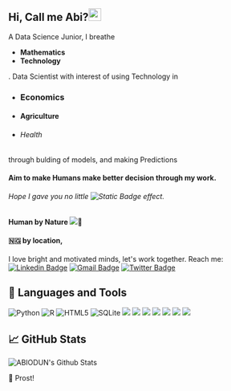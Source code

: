 <!--### Hi there 👋-->
## Hi, Call me <caps>Abi</caps>?<img src="https://raw.githubusercontent.com/iampavangandhi/iampavangandhi/master/gifs/Hi.gif" width="25px">


A Data Science Junior, I breathe <b><ul><li>Mathematics</li> <li>Technology</li></ul></b>. 
Data Scientist with interest of using Technology in <b><ul><li><h3>Economics</h3></li><li><h4>Agriculture</h4></li> <li> <h6>Health</h6></li></ul></b> through bulding of models, and making Predictions
#### Aim to make Humans make better decision through my work.
###### Hope I gave you no little ![Static Badge](https://img.shields.io/badge/wow-effect?link=%3Cdiv%20style%3D%22width%3A100%25%3Bheight%3A0%3Bpadding-bottom%3A101%25%3Bposition%3Arelative%3B%22%3E%3Ciframe%20src%3D%22https%3A%2F%2Fgiphy.com%2Fembed%2FVGDrfwcMq5hr11Qkdn%22%20width%3D%22100%25%22%20height%3D%22100%25%22%20style%3D%22position%3Aabsolute%22%20frameBorder%3D%220%22%20class%3D%22giphy-embed%22%20allowFullScreen%3E%3C%2Fiframe%3E%3C%2Fdiv%3E%3Cp%3E%3Ca%20href%3D%22https%3A%2F%2Fgiphy.com%2Fgifs%2Fwow-badge-wowza-VGDrfwcMq5hr11Qkdn%22%3Evia%20GIPHY%3C%2Fa%3E%3C%2Fp%3E) effect. 
#### Human by Nature <img src='https://emojiguide.com/animals-nature/evergreen-tree/'>🌴
#### 🇳🇬 by location, 

I love bright and motivated minds, let's work together.
Reach me: [![Linkedin Badge](https://img.shields.io/badge/-LinkedIn-blue?style=flat-square&logo=Linkedin&logoColor=white&link=https://www.linkedin.com/in/)](https://www.linkedin.com/in/imabiodun/) 
 [![Gmail Badge](https://img.shields.io/badge/-Gmail-c14438?style=flat-square&logo=Gmail&logoColor=white&link=mailto:abiodun0075@gmail.com)](mailto:abiodun0075@gmail.com)
 [![Twitter Badge](https://img.shields.io/badge/-Twitter-blue?style=flat-square&logo=Twitter&logoColor=white&link=https://twitter.com/imabiodun)](https://twitter.com/imabiodun)

## 🔧 Languages and Tools
![Python](https://img.shields.io/badge/python-3670A0?style=for-the-badge&logo=python&logoColor=ffdd54)
![R](https://img.shields.io/badge/r-%23276DC3.svg?style=for-the-badge&logo=r&logoColor=white)
![HTML5](https://img.shields.io/badge/html5-%23E34F26.svg?style=for-the-badge&logo=html5&logoColor=white)
![SQLite](https://img.shields.io/badge/sqlite-%2307405e.svg?style=for-the-badge&logo=sqlite&logoColor=white)
![](https://img.shields.io/badge/JavaScript-informational?style=flat&logo=javascript&logoColor=000000&color=238636&labelColor=F7DF1E)
![](https://img.shields.io/badge/MongoDB-informational?style=flat&logo=mongodb&logoColor=47A248&color=238636&labelColor=000)
![](https://img.shields.io/badge/MySQL-informational?style=flat&logo=mysql&logoColor=ffffff&color=238636&labelColor=4479A1)
![](https://img.shields.io/badge/GIT-informational?style=flat&logo=git&logoColor=ffffff&color=238636&labelColor=F05032)
![](https://img.shields.io/badge/GitHub-informational?style=flat&logo=github&logoColor=ffffff&color=238636&labelColor=181717)
![](https://img.shields.io/badge/VS%20Code-informational?style=flat&logo=visual-studio-code&logoColor=007ACC&color=238636&labelColor=ffffff)
![](https://img.shields.io/badge/Linux-informational?style=flat&logo=linux&logoColor=000000&color=238636&labelColor=FCC624)

## 📈 GitHub Stats

![ABIODUN's Github Stats](https://github-readme-stats.vercel.app/api?username=imabiodun&theme=merko&show_icons=true&custom_title=Activity%20Stats&title_color=40c463&text_color=b9c1c9&bg_color=16afb22&hide_border=true&icon_color=40c463)

<!--![stat](https://img.shields.io/badge/https%3A%2F%2Fgithub-readme-stats.vercel.app%2Fapi%2Ftop-langs%2F%3Fusername%3D%imabiodun%7D)
-->


🥂 Prost!
<!--
**imabiodun/imabiodun** is a ✨ _special_ ✨ repository because its `README.md` (this file) appears on your GitHub profile.

Here are some ideas to get you started:

- 🔭 I’m currently working on ...
- 🌱 I’m currently learning ...
- 👯 I’m looking to collaborate on ...
- 🤔 I’m looking for help with ...
- 💬 Ask me about ...
- 📫 How to reach me: ...
- 😄 Pronouns: ...
- ⚡ Fun fact: ...
-->

